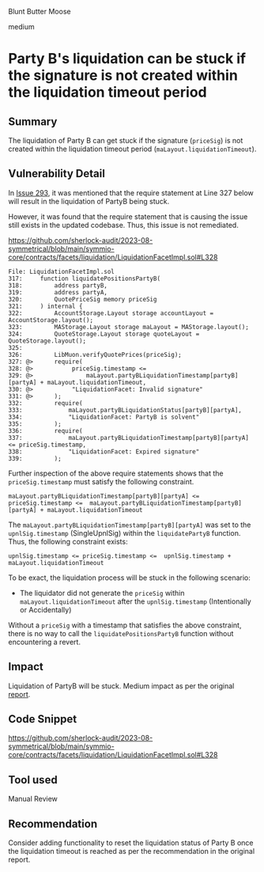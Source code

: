 Blunt Butter Moose

medium

# Party B's liquidation can be stuck if the signature is not created within the liquidation timeout period
## Summary

The liquidation of Party B can get stuck if the signature (`priceSig`) is not created within the liquidation timeout period (`maLayout.liquidationTimeout`).

## Vulnerability Detail

In [Issue 293](https://github.com/sherlock-audit/2023-06-symmetrical-judging/issues/293), it was mentioned that the require statement at Line 327 below will result in the liquidation of PartyB being stuck.

However, it was found that the require statement that is causing the issue still exists in the updated codebase. Thus, this issue is not remediated.

https://github.com/sherlock-audit/2023-08-symmetrical/blob/main/symmio-core/contracts/facets/liquidation/LiquidationFacetImpl.sol#L328

```solidity
File: LiquidationFacetImpl.sol
317:     function liquidatePositionsPartyB(
318:         address partyB,
319:         address partyA,
320:         QuotePriceSig memory priceSig
321:     ) internal {
322:         AccountStorage.Layout storage accountLayout = AccountStorage.layout();
323:         MAStorage.Layout storage maLayout = MAStorage.layout();
324:         QuoteStorage.Layout storage quoteLayout = QuoteStorage.layout();
325: 
326:         LibMuon.verifyQuotePrices(priceSig);
327: @>      require(
328: @>           priceSig.timestamp <=
329: @>               maLayout.partyBLiquidationTimestamp[partyB][partyA] + maLayout.liquidationTimeout,
330: @>           "LiquidationFacet: Invalid signature"
331: @>      );
332:         require(
333:             maLayout.partyBLiquidationStatus[partyB][partyA],
334:             "LiquidationFacet: PartyB is solvent"
335:         );
336:         require(
337:             maLayout.partyBLiquidationTimestamp[partyB][partyA] <= priceSig.timestamp,
338:             "LiquidationFacet: Expired signature"
339:         );
```

Further inspection of the above require statements shows that the `priceSig.timestamp` must satisfy the following constraint. 

```solidity
maLayout.partyBLiquidationTimestamp[partyB][partyA] <= priceSig.timestamp <=  maLayout.partyBLiquidationTimestamp[partyB][partyA] + maLayout.liquidationTimeout
```

The `maLayout.partyBLiquidationTimestamp[partyB][partyA]` was set to the `upnlSig.timestamp` (SingleUpnlSig) within the `liquidatePartyB` function. Thus, the following constraint exists:

```solidity
upnlSig.timestamp <= priceSig.timestamp <=  upnlSig.timestamp + maLayout.liquidationTimeout
```

To be exact, the liquidation process will be stuck in the following scenario:

- The liquidator did not generate the `priceSig` within `maLayout.liquidationTimeout` after the `upnlSig.timestamp` (Intentionally or Accidentally)

Without a `priceSig` with a timestamp that satisfies the above constraint, there is no way to call the `liquidatePositionsPartyB` function without encountering a revert.

## Impact

Liquidation of PartyB will be stuck. Medium impact as per the original [report](https://github.com/sherlock-audit/2023-06-symmetrical-judging/issues/293).

## Code Snippet

https://github.com/sherlock-audit/2023-08-symmetrical/blob/main/symmio-core/contracts/facets/liquidation/LiquidationFacetImpl.sol#L328

## Tool used

Manual Review

## Recommendation

Consider adding functionality to reset the liquidation status of Party B once the liquidation timeout is reached as per the recommendation in the original report.